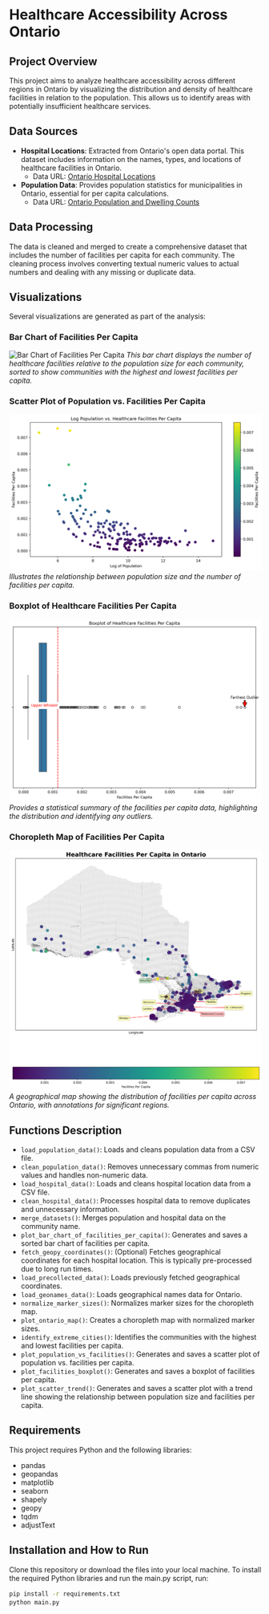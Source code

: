 # Healthcare Accessibility Across Ontario

## Project Overview
This project aims to analyze healthcare accessibility across different regions in Ontario by visualizing the distribution and density of healthcare facilities in relation to the population. This allows us to identify areas with potentially insufficient healthcare services.

## Data Sources
- **Hospital Locations**: Extracted from Ontario's open data portal. This dataset includes information on the names, types, and locations of healthcare facilities in Ontario.
  - Data URL: [Ontario Hospital Locations](https://data.ontario.ca/dataset/hospital-locations)
- **Population Data**: Provides population statistics for municipalities in Ontario, essential for per capita calculations.
  - Data URL: [Ontario Population and Dwelling Counts](https://www150.statcan.gc.ca/t1/tbl1/en/tv.action?pid=9810000202)

## Data Processing

The data is cleaned and merged to create a comprehensive dataset that includes the number of facilities per capita for each community. The cleaning process involves converting textual numeric values to actual numbers and dealing with any missing or duplicate data.

## Visualizations

Several visualizations are generated as part of the analysis:

### Bar Chart of Facilities Per Capita
![Bar Chart of Facilities Per Capita](datasets/bar_chart_facilities_per_capita_sorted.pngg)
*This bar chart displays the number of healthcare facilities relative to the population size for each community, sorted to show communities with the highest and lowest facilities per capita.*

### Scatter Plot of Population vs. Facilities Per Capita
![Scatter Plot of Population vs. Facilities Per Capita](datasets/scatter_population_vs_facilities_per_capita.png)
*Illustrates the relationship between population size and the number of facilities per capita.*

### Boxplot of Healthcare Facilities Per Capita
![Boxplot of Healthcare Facilities Per Capita](datasets/boxplot_facilities_per_capita.png)
*Provides a statistical summary of the facilities per capita data, highlighting the distribution and identifying any outliers.*

### Choropleth Map of Facilities Per Capita
![Choropleth Map](datasets/ontario_healthcare_facilities_per_capita.png)
*A geographical map showing the distribution of facilities per capita across Ontario, with annotations for significant regions.*


## Functions Description

- `load_population_data()`: Loads and cleans population data from a CSV file.
- `clean_population_data()`: Removes unnecessary commas from numeric values and handles non-numeric data.
- `load_hospital_data()`: Loads and cleans hospital location data from a CSV file.
- `clean_hospital_data()`: Processes hospital data to remove duplicates and unnecessary information.
- `merge_datasets()`: Merges population and hospital data on the community name.
- `plot_bar_chart_of_facilities_per_capita()`: Generates and saves a sorted bar chart of facilities per capita.
- `fetch_geopy_coordinates()`: (Optional) Fetches geographical coordinates for each hospital location. This is typically pre-processed due to long run times.
- `load_precollected_data()`: Loads previously fetched geographical coordinates.
- `load_geonames_data()`: Loads geographical names data for Ontario.
- `normalize_marker_sizes()`: Normalizes marker sizes for the choropleth map.
- `plot_ontario_map()`: Creates a choropleth map with normalized marker sizes.
- `identify_extreme_cities()`: Identifies the communities with the highest and lowest facilities per capita.
- `plot_population_vs_facilities()`: Generates and saves a scatter plot of population vs. facilities per capita.
- `plot_facilities_boxplot()`: Generates and saves a boxplot of facilities per capita.
- `plot_scatter_trend()`: Generates and saves a scatter plot with a trend line showing the relationship between population size and facilities per capita.

## Requirements

This project requires Python and the following libraries:
- pandas
- geopandas
- matplotlib
- seaborn
- shapely
- geopy
- tqdm
- adjustText

## Installation and How to Run

Clone this repository or download the files into your local machine. To install the required Python libraries and run the main.py script, run:
```bash
pip install -r requirements.txt 
python main.py


